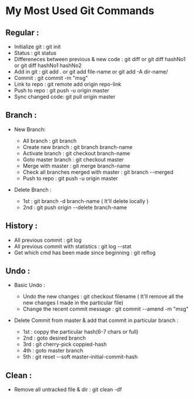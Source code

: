 # My Most Used Git Commands

## Regular :
+ Initialize git : git init
+ Status : git status
+ Differeneces between previous & new code : git diff or git diff hashNo1 or git diff hashNo1 hashNo2
+ Add in git : git add . or git add file-name or git add -A dir-name/
+ Commit : git commit -m "msg"
+ Link to repo : git remote add origin repo-link 
+ Push to repo : git push -u origin master 
+ Sync changed code: git pull origin master

## Branch :
+ New Branch:

  + All branch : git branch
  + Create new branch : git branch branch-name
  + Activate branch : git checkout branch-name
  + Goto master branch : git checkout master
  + Merge with master : git merge branch-name
  + Check all branches merged with master : git branch --merged
  + Push to repo : git push -u origin master 
  
+ Delete Branch :
  
  + 1st : git branch -d branch-name ( It'll delete locally )
  + 2nd : git push origin --delete branch-name

## History :
+ All previous commit : git log
+ All previous commit with statistics : git log --stat
+ Get which cmd has been made since beginning : git reflog

## Undo : 
+ Basic Undo :
  + Undo the new changes : git checkout filename ( It'll remove all the new changes I made in the particular file)
  + Change the recent commit message : git commit --amend -m "msg" 

+ Delete Commit from master & add that commit in particular branch :
  + 1st : coppy the particular hash(6-7 chars or full)
  + 2nd : goto desired branch
  + 3rd : git cherry-pick coppied-hash
  + 4th : goto master branch
  + 5th : git reset --soft master-initial-commit-hash

## Clean : 
+ Remove all untracked file & dir : git clean -df
